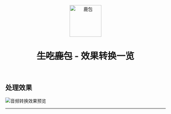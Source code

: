 <p align="center">
  <img src="https://github.com/kanbereina/ReinaBot-2.0/blob/OBV11-NTQQBot/doc/eat_XLB.gif" width="100" height="100" alt="鹿包">
</p>

<div align="center">

# ~~生吃鹿包~~ - 效果转换一览

<!-- prettier-ignore-start -->
<!-- markdownlint-disable-next-line MD036 -->
<!-- prettier-ignore-end -->

</div>

<br>

## 处理效果
![音频转换效果预览](https://github.com/kanbereina/ReinaBot-2.0/blob/OBV11-NTQQBot/doc/XLB_Game_example.jpg)

---

